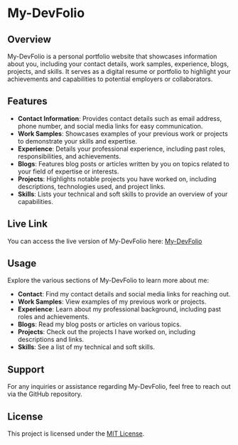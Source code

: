 # My-DevFolio

## Overview

My-DevFolio is a personal portfolio website that showcases information about you, including your contact details, work samples, experience, blogs, projects, and skills. It serves as a digital resume or portfolio to highlight your achievements and capabilities to potential employers or collaborators.

## Features

- **Contact Information**: Provides contact details such as email address, phone number, and social media links for easy communication.
- **Work Samples**: Showcases examples of your previous work or projects to demonstrate your skills and expertise.
- **Experience**: Details your professional experience, including past roles, responsibilities, and achievements.
- **Blogs**: Features blog posts or articles written by you on topics related to your field of expertise or interests.
- **Projects**: Highlights notable projects you have worked on, including descriptions, technologies used, and project links.
- **Skills**: Lists your technical and soft skills to provide an overview of your capabilities.

## Live Link

You can access the live version of My-DevFolio here: [My-DevFolio](https://ps8847.github.io/My-DevFolio/)

## Usage

Explore the various sections of My-DevFolio to learn more about me:

- **Contact**: Find my contact details and social media links for reaching out.
- **Work Samples**: View examples of my previous work or projects.
- **Experience**: Learn about my professional background, including past roles and achievements.
- **Blogs**: Read my blog posts or articles on various topics.
- **Projects**: Check out the projects I have worked on, including descriptions and links.
- **Skills**: See a list of my technical and soft skills.

## Support

For any inquiries or assistance regarding My-DevFolio, feel free to reach out via the GitHub repository.

## License

This project is licensed under the [MIT License](LICENSE).
